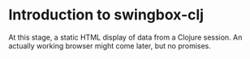 # Introduction to swingbox-clj

At this stage, a static HTML display of data from a Clojure session. An actually working browser might come later, but no promises.
